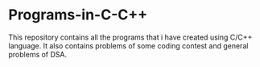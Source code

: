 # Programs-in-C-C++
This repository contains all the programs that i have created using C/C++ language. It also contains problems of some coding contest and general problems of DSA.
